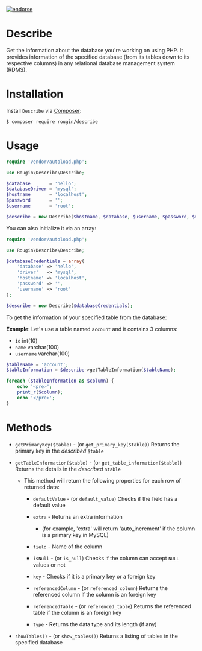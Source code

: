 [![endorse](https://api.coderwall.com/rougin/endorsecount.png)](https://coderwall.com/rougin)

# Describe

Get the information about the database you're working on using PHP. It provides information of the specified database (from its tables down to its respective columns) in any relational database management system (RDMS).

# Installation

Install ```Describe``` via [Composer](https://getcomposer.org):

```$ composer require rougin/describe```

# Usage

```php
require 'vendor/autoload.php';

use Rougin\Describe\Describe;

$database       = 'hello';
$databaseDriver = 'mysql';
$hostname       = 'localhost';
$password       = '';
$username       = 'root';

$describe = new Describe($hostname, $database, $username, $password, $driver);
```

You can also initialize it via an array:

```php
require 'vendor/autoload.php';

use Rougin\Describe\Describe;

$databaseCredentials = array(
	'database' => 'hello',
	'driver'   => 'mysql',
	'hostname' => 'localhost',
	'password' => '',
	'username' => 'root'
);

$describe = new Describe($databaseCredentials);
```

To get the information of your specified table from the database:

**Example**: Let's use a table named ```account``` and it contains 3 columns:

* ```id```       int(10)
* ```name```     varchar(100)
* ```username``` varchar(100)

```php
$tableName = 'account';
$tableInformation = $describe->getTableInformation($tableName);

foreach ($tableInformation as $column) {
	echo '<pre>';
	print_r($column);
	echo '</pre>';
}
```

# Methods

* ```getPrimaryKey($table)``` - (or ```get_primary_key($table)```) Returns the primary key in the *described* ```$table```

* ```getTableInformation($table)``` - (or ```get_table_information($table)```) Returns the details in the *described* ```$table```

	* This method will return the following properties for each row of returned data:

		* ```defaultValue``` - (or ```default_value```) Checks if the field has a default value

		* ```extra``` - Returns an extra information

			* (for example, 'extra' will return 'auto_increment' if the column is a primary key in MySQL)

		* ```field``` - Name of the column

		* ```isNull``` - (or ```is_null```) Checks if the column can accept ```NULL``` values or not

		* ```key``` - Checks if it is a primary key or a foreign key

		* ```referencedColumn``` - (or ```referenced_column```) Returns the referenced column if the column is an foreign key

		* ```referencedTable``` - (or ```referenced_table```) Returns the referenced table if the column is an foreign key

		* ```type``` - Returns the data type and its length (if any)

* ```showTables()``` - (or ```show_tables()```) Returns a listing of tables in the specified database